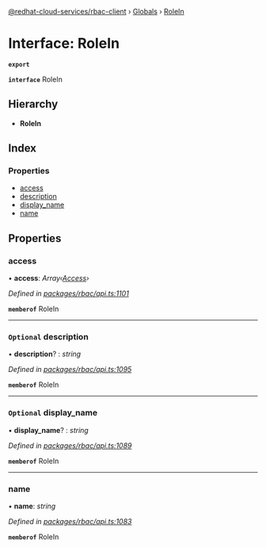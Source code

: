 [@redhat-cloud-services/rbac-client](../README.md) › [Globals](../globals.md) › [RoleIn](rolein.md)

# Interface: RoleIn

**`export`** 

**`interface`** RoleIn

## Hierarchy

* **RoleIn**

## Index

### Properties

* [access](rolein.md#access)
* [description](rolein.md#optional-description)
* [display_name](rolein.md#optional-display_name)
* [name](rolein.md#name)

## Properties

###  access

• **access**: *Array‹[Access](access.md)›*

*Defined in [packages/rbac/api.ts:1101](https://github.com/RedHatInsights/javascript-clients/blob/master/packages/rbac/api.ts#L1101)*

**`memberof`** RoleIn

___

### `Optional` description

• **description**? : *string*

*Defined in [packages/rbac/api.ts:1095](https://github.com/RedHatInsights/javascript-clients/blob/master/packages/rbac/api.ts#L1095)*

**`memberof`** RoleIn

___

### `Optional` display_name

• **display_name**? : *string*

*Defined in [packages/rbac/api.ts:1089](https://github.com/RedHatInsights/javascript-clients/blob/master/packages/rbac/api.ts#L1089)*

**`memberof`** RoleIn

___

###  name

• **name**: *string*

*Defined in [packages/rbac/api.ts:1083](https://github.com/RedHatInsights/javascript-clients/blob/master/packages/rbac/api.ts#L1083)*

**`memberof`** RoleIn
